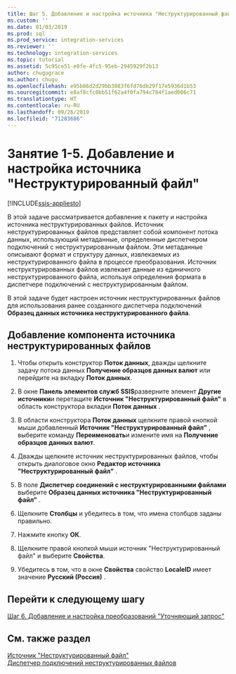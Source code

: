 ```yaml
---
title: Шаг 5. Добавление и настройка источника "Неструктурированный файл" | Документация Майкрософт
ms.custom: ''
ms.date: 01/03/2019
ms.prod: sql
ms.prod_service: integration-services
ms.reviewer: ''
ms.technology: integration-services
ms.topic: tutorial
ms.assetid: 5c95ce51-e0fe-4fc5-95eb-2945929f2b13
author: chugugrace
ms.author: chugu
ms.openlocfilehash: e95b86d2d29bb3883f6fd76db29f17e5936d1b53
ms.sourcegitcommit: e8af8cfc0bb51f62a4f0fa794c784f1aed006c71
ms.translationtype: HT
ms.contentlocale: ru-RU
ms.lasthandoff: 09/26/2019
ms.locfileid: "71283686"
---
```

# <a name="lesson-1-5-add-and-configure-the-flat-file-source"></a>Занятие 1-5. Добавление и настройка источника "Неструктурированный файл"

[!INCLUDE[ssis-appliesto](../includes/ssis-appliesto-ssvrpluslinux-asdb-asdw-xxx.md)]


В этой задаче рассматривается добавление к пакету и настройка источника неструктурированных файлов. Источник неструктурированных файлов представляет собой компонент потока данных, использующий метаданные, определенные диспетчером подключений с неструктурированным файлом. Эти метаданные описывают формат и структуру данных, извлекаемых из неструктурированного файла в процессе преобразования. Источник неструктурированных файлов извлекает данные из единичного неструктурированного файла, используя определения формата в диспетчере подключений с неструктурированным файлом.  
  
В этой задаче будет настроен источник неструктурированных файлов для использования ранее созданного диспетчера подключений **Образец данных источника неструктурированного файла**.  
  
## <a name="add-a-flat-file-source-component"></a>Добавление компонента источника неструктурированных файлов  
  
1.  Чтобы открыть конструктор **Поток данных**, дважды щелкните задачу потока данных **Получение образцов данных валют** или перейдите на вкладку **Поток данных**.  
  
2.  В окне **Панель элементов служб SSIS**разверните элемент **Другие источники**и перетащите **Источник "Неструктурированный файл"** в область конструктора вкладки **Поток данных** .  
  
3.  В области конструктора **Поток данных** щелкните правой кнопкой мыши добавленный **Источник "Неструктурированный файл"** , выберите команду **Переименовать**и измените имя на **Получение образцов данных валют**.  
  
4.  Дважды щелкните источник неструктурированных файлов, чтобы открыть диалоговое окно **Редактор источника "Неструктурированный файл"** .  
  
5.  В поле **Диспетчер соединений с неструктурированными файлами** выберите **Образец данных источника "Неструктурированный файл"** .  
  
6.  Щелкните **Столбцы** и убедитесь в том, что имена столбцов заданы правильно.  
  
7.  Нажмите кнопку **ОК**.  
  
8.  Щелкните правой кнопкой мыши источник "Неструктурированный файл" и выберите **Свойства**.  
  
9. Убедитесь в том, что в окне **Свойства** свойство **LocaleID** имеет значение **Русский (Россия)** .  
  
## <a name="go-to-next-task"></a>Перейти к следующему шагу
[Шаг 6. Добавление и настройка преобразований "Уточняющий запрос"](../integration-services/lesson-1-6-adding-and-configuring-the-lookup-transformations.md)  
  
## <a name="see-also"></a>См. также раздел  
[Источник "Неструктурированный файл"](../integration-services/data-flow/flat-file-source.md)  
[Диспетчер подключений неструктурированных файлов](../integration-services/connection-manager/flat-file-connection-manager.md)  
  
  
  
